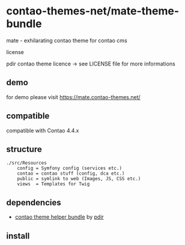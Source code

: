 # contao-themes-net/mate-theme-bundle
mate - exhilarating contao theme for contao cms

license

pdir contao theme licence -> see LICENSE file for more informations

## demo

for demo please visit https://mate.contao-themes.net/

## compatible
compatible with Contao 4.4.x

## structure

    ./src/Resources
        config = Symfony config (services etc.)
        contao = contao stuff (config, dca etc.)
        public = symlink to web (Images, JS, CSS etc.)
        views  = Templates for Twig


## dependencies

- [contao theme helper bundle](https://github.com/pdir/contao-theme-helper-bundle) by [pdir](https://pdir.de/ "Webdesign für Dresden")


## install



